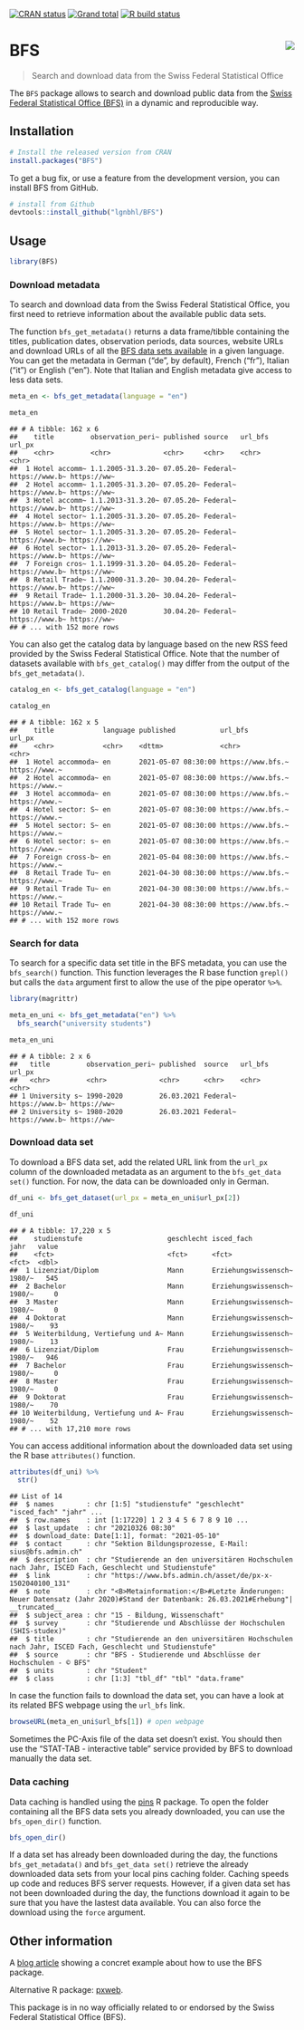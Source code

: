 
<!-- README.md is generated from README.Rmd. Please edit that file -->

<!-- badges: start -->

[![CRAN
status](https://www.r-pkg.org/badges/version/BFS)](https://CRAN.R-project.org/package=BFS)
[![Grand
total](https://cranlogs.r-pkg.org/badges/grand-total/BFS)](https://cran.r-project.org/package=BFS)
[![R build
status](https://github.com/lgnbhl/BFS/workflows/R-CMD-check/badge.svg)](https://github.com/lgnbhl/BFS/actions)
<!-- badges: end -->

# BFS <img src="man/figures/logo.png" align="right" />

> Search and download data from the Swiss Federal Statistical Office

The `BFS` package allows to search and download public data from the
[Swiss Federal Statistical Office
(BFS)](https://www.bfs.admin.ch/bfs/en/home/statistics/catalogues-databases/data.html)
in a dynamic and reproducible way.

## Installation

``` r
# Install the released version from CRAN
install.packages("BFS")
```

To get a bug fix, or use a feature from the development version, you can
install BFS from GitHub.

``` r
# install from Github
devtools::install_github("lgnbhl/BFS")
```

## Usage

``` r
library(BFS)
```

### Download metadata

To search and download data from the Swiss Federal Statistical Office,
you first need to retrieve information about the available public data
sets.

The function `bfs_get_metadata()` returns a data frame/tibble containing
the titles, publication dates, observation periods, data sources,
website URLs and download URLs of all the [BFS data sets
available](https://www.bfs.admin.ch/bfs/en/home/statistics/catalogues-databases/data.html)
in a given language. You can get the metadata in German (“de”, by
default), French (“fr”), Italian (“it”) or English (“en”). Note that
Italian and English metadata give access to less data sets.

``` r
meta_en <- bfs_get_metadata(language = "en")

meta_en
```

    ## # A tibble: 162 x 6
    ##    title         observation_peri~ published source   url_bfs        url_px     
    ##    <chr>         <chr>             <chr>     <chr>    <chr>          <chr>      
    ##  1 Hotel accomm~ 1.1.2005-31.3.20~ 07.05.20~ Federal~ https://www.b~ https://ww~
    ##  2 Hotel accomm~ 1.1.2005-31.3.20~ 07.05.20~ Federal~ https://www.b~ https://ww~
    ##  3 Hotel accomm~ 1.1.2013-31.3.20~ 07.05.20~ Federal~ https://www.b~ https://ww~
    ##  4 Hotel sector~ 1.1.2005-31.3.20~ 07.05.20~ Federal~ https://www.b~ https://ww~
    ##  5 Hotel sector~ 1.1.2005-31.3.20~ 07.05.20~ Federal~ https://www.b~ https://ww~
    ##  6 Hotel sector~ 1.1.2013-31.3.20~ 07.05.20~ Federal~ https://www.b~ https://ww~
    ##  7 Foreign cros~ 1.1.1999-31.3.20~ 04.05.20~ Federal~ https://www.b~ https://ww~
    ##  8 Retail Trade~ 1.1.2000-31.3.20~ 30.04.20~ Federal~ https://www.b~ https://ww~
    ##  9 Retail Trade~ 1.1.2000-31.3.20~ 30.04.20~ Federal~ https://www.b~ https://ww~
    ## 10 Retail Trade~ 2000-2020         30.04.20~ Federal~ https://www.b~ https://ww~
    ## # ... with 152 more rows

You can also get the catalog data by language based on the new RSS feed
provided by the Swiss Federal Statistical Office. Note that the number
of datasets available with `bfs_get_catalog()` may differ from the
output of the `bfs_get_metadata()`.

``` r
catalog_en <- bfs_get_catalog(language = "en")

catalog_en
```

    ## # A tibble: 162 x 5
    ##    title            language published           url_bfs           url_px       
    ##    <chr>            <chr>    <dttm>              <chr>             <chr>        
    ##  1 Hotel accommoda~ en       2021-05-07 08:30:00 https://www.bfs.~ https://www.~
    ##  2 Hotel accommoda~ en       2021-05-07 08:30:00 https://www.bfs.~ https://www.~
    ##  3 Hotel accommoda~ en       2021-05-07 08:30:00 https://www.bfs.~ https://www.~
    ##  4 Hotel sector: S~ en       2021-05-07 08:30:00 https://www.bfs.~ https://www.~
    ##  5 Hotel sector: S~ en       2021-05-07 08:30:00 https://www.bfs.~ https://www.~
    ##  6 Hotel sector: s~ en       2021-05-07 08:30:00 https://www.bfs.~ https://www.~
    ##  7 Foreign cross-b~ en       2021-05-04 08:30:00 https://www.bfs.~ https://www.~
    ##  8 Retail Trade Tu~ en       2021-04-30 08:30:00 https://www.bfs.~ https://www.~
    ##  9 Retail Trade Tu~ en       2021-04-30 08:30:00 https://www.bfs.~ https://www.~
    ## 10 Retail Trade Tu~ en       2021-04-30 08:30:00 https://www.bfs.~ https://www.~
    ## # ... with 152 more rows

### Search for data

To search for a specific data set title in the BFS metadata, you can use
the `bfs_search()` function. This function leverages the R base function
`grepl()` but calls the `data` argument first to allow the use of the
pipe operator `%>%`.

``` r
library(magrittr)

meta_en_uni <- bfs_get_metadata("en") %>%
  bfs_search("university students")

meta_en_uni
```

    ## # A tibble: 2 x 6
    ##   title         observation_peri~ published  source   url_bfs        url_px     
    ##   <chr>         <chr>             <chr>      <chr>    <chr>          <chr>      
    ## 1 University s~ 1990-2020         26.03.2021 Federal~ https://www.b~ https://ww~
    ## 2 University s~ 1980-2020         26.03.2021 Federal~ https://www.b~ https://ww~

### Download data set

To download a BFS data set, add the related URL link from the `url_px`
column of the downloaded metadata as an argument to the `bfs_get_data
set()` function. For now, the data can be downloaded only in German.

``` r
df_uni <- bfs_get_dataset(url_px = meta_en_uni$url_px[2])

df_uni
```

    ## # A tibble: 17,220 x 5
    ##    studienstufe                     geschlecht isced_fach           jahr   value
    ##    <fct>                            <fct>      <fct>                <fct>  <dbl>
    ##  1 Lizenziat/Diplom                 Mann       Erziehungswissensch~ 1980/~   545
    ##  2 Bachelor                         Mann       Erziehungswissensch~ 1980/~     0
    ##  3 Master                           Mann       Erziehungswissensch~ 1980/~     0
    ##  4 Doktorat                         Mann       Erziehungswissensch~ 1980/~    93
    ##  5 Weiterbildung, Vertiefung und A~ Mann       Erziehungswissensch~ 1980/~    13
    ##  6 Lizenziat/Diplom                 Frau       Erziehungswissensch~ 1980/~   946
    ##  7 Bachelor                         Frau       Erziehungswissensch~ 1980/~     0
    ##  8 Master                           Frau       Erziehungswissensch~ 1980/~     0
    ##  9 Doktorat                         Frau       Erziehungswissensch~ 1980/~    70
    ## 10 Weiterbildung, Vertiefung und A~ Frau       Erziehungswissensch~ 1980/~    52
    ## # ... with 17,210 more rows

You can access additional information about the downloaded data set
using the R base `attributes()` function.

``` r
attributes(df_uni) %>%
  str()
```

    ## List of 14
    ##  $ names        : chr [1:5] "studienstufe" "geschlecht" "isced_fach" "jahr" ...
    ##  $ row.names    : int [1:17220] 1 2 3 4 5 6 7 8 9 10 ...
    ##  $ last_update  : chr "20210326 08:30"
    ##  $ download_date: Date[1:1], format: "2021-05-10"
    ##  $ contact      : chr "Sektion Bildungsprozesse, E-Mail: sius@bfs.admin.ch"
    ##  $ description  : chr "Studierende an den universitären Hochschulen nach Jahr, ISCED Fach, Geschlecht und Studienstufe"
    ##  $ link         : chr "https://www.bfs.admin.ch/asset/de/px-x-1502040100_131"
    ##  $ note         : chr "<B>Metainformation:</B>#Letzte Änderungen: Neuer Datensatz (Jahr 2020)#Stand der Datenbank: 26.03.2021#Erhebung"| __truncated__
    ##  $ subject_area : chr "15 - Bildung, Wissenschaft"
    ##  $ survey       : chr "Studierende und Abschlüsse der Hochschulen (SHIS-studex)"
    ##  $ title        : chr "Studierende an den universitären Hochschulen nach Jahr, ISCED Fach, Geschlecht und Studienstufe"
    ##  $ source       : chr "BFS - Studierende und Abschlüsse der Hochschulen - © BFS"
    ##  $ units        : chr "Student"
    ##  $ class        : chr [1:3] "tbl_df" "tbl" "data.frame"

In case the function fails to download the data set, you can have a look
at its related BFS webpage using the `url_bfs` link.

``` r
browseURL(meta_en_uni$url_bfs[1]) # open webpage
```

Sometimes the PC-Axis file of the data set doesn’t exist. You should
then use the “STAT-TAB - interactive table” service provided by BFS to
download manually the data set.

### Data caching

Data caching is handled using the [pins](https://pins.rstudio.com/) R
package. To open the folder containing all the BFS data sets you already
downloaded, you can use the `bfs_open_dir()` function.

``` r
bfs_open_dir()
```

If a data set has already been downloaded during the day, the functions
`bfs_get_metadata()` and `bfs_get_data set()` retrieve the already
downloaded data sets from your local pins caching folder. Caching speeds
up code and reduces BFS server requests. However, if a given data set
has not been downloaded during the day, the functions download it again
to be sure that you have the lastest data available. You can also force
the download using the `force` argument.

## Other information

A [blog
article](https://felixluginbuhl.com/blog/posts/2019-11-07-swiss-data/)
showing a concret example about how to use the BFS package.

Alternative R package: [pxweb](https://github.com/rOpenGov/pxweb).

This package is in no way officially related to or endorsed by the Swiss
Federal Statistical Office (BFS).
